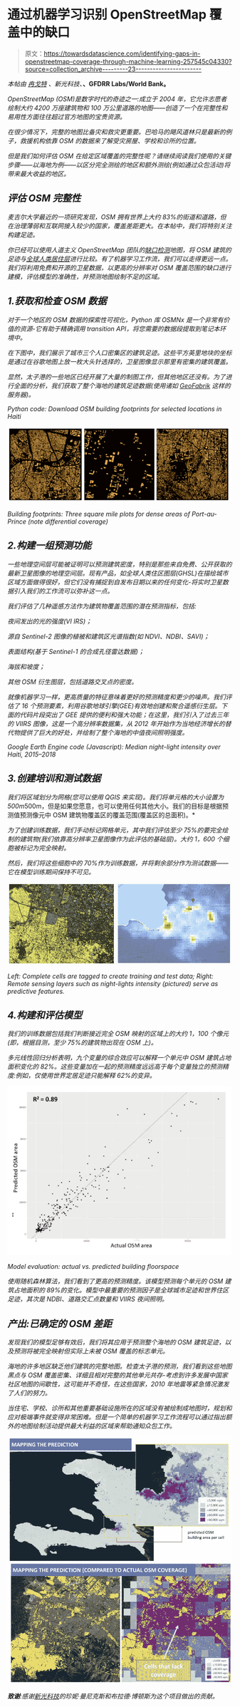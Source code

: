 # 通过机器学习识别 OpenStreetMap 覆盖中的缺口

> 原文：<https://towardsdatascience.com/identifying-gaps-in-openstreetmap-coverage-through-machine-learning-257545c04330?source=collection_archive---------23----------------------->

*本帖由* [*冉戈特*](https://www.linkedin.com/in/ran-goldblatt-34365886/) *、新光科技、*[](https://www.linkedin.com/in/nick-jones-302a945/)**、GFDRR Labs/World Bank。**

*OpenStreetMap (OSM)是数字时代的奇迹之一:成立于 2004 年，它允许志愿者绘制大约 4200 万座建筑物和 100 万公里道路的地图——创造了一个在完整性和易用性方面往往超过官方地图的宝贵资源。*

*在很少情况下，完整的地图比备灾和救灾更重要。巴哈马的飓风道林只是最新的例子，救援机构依靠 OSM 的数据来了解受灾房屋、学校和诊所的位置。*

*但是我们如何评估 OSM 在给定区域覆盖的完整性呢？请继续阅读我们使用的关键步骤——以海地为例——以区分完全测绘的地区和额外测绘(例如通过众包活动)将带来最大收益的地区。*

## *评估 OSM 完整性*

*麦吉尔大学最近的一项研究发现，OSM 拥有世界上大约 83%的街道和道路，但在治理薄弱和互联网接入较少的国家，覆盖差距更大。在本帖中，我们将特别关注构建足迹。*

*你已经可以使用人道主义 OpenStreetMap 团队的[缺口检测](http://osm-analytics.org/#/gaps)地图，将 OSM 建筑的足迹与[全球人类居住层](https://ghsl.jrc.ec.europa.eu/)进行比较。有了机器学习工作流，我们可以走得更远一点。我们将利用免费和开源的卫星数据，以更高的分辨率对 OSM 覆盖范围的缺口进行建模，评估模型的准确性，并预测地图绘制不足的区域。*

## *1.获取和检查 OSM 数据*

*对于一个地区的 OSM 数据的探索性可视化，Python 库 OSMNx 是一个非常有价值的资源-它有助于精确调用 transition API，将您需要的数据段提取到笔记本环境中。*

*在下图中，我们展示了城市三个人口密集区的建筑足迹。这些平方英里地块的坐标是通过在谷歌地图上放一枚大头针选择的，卫星图像显示那里有密集的建筑覆盖。*

*显然，太子港的一些地区已经开展了大量的制图工作，但其他地区还没有。为了进行全面的分析，我们获取了整个海地的建筑足迹数据(使用诸如 [GeoFabrik](https://gist.github.com/nj935/41b0146dc8e7157ac284edf840fa68f9) 这样的服务器)。*

*Python code: Download OSM building footprints for selected locations in Haiti*

*![](img/db7be56bf17e0078e8049bbd74dbc29e.png)*

*Building footprints: Three square mile plots for dense areas of Port-au-Prince (note differential coverage)*

## *2.构建一组预测功能*

*一些地理空间层可能被证明可以预测建筑密度，特别是那些来自免费、公开获取的最新卫星图像的地理空间层。现有产品，如全球人类住区图层(GHSL)在描绘城市区域方面做得很好，但它们没有捕捉到自发布日期以来的任何变化-将实时卫星数据引入我们的工作流可以弥补这一点。*

*我们评估了几种遥感方法作为建筑物覆盖范围的潜在预测指标，包括:*

*夜间发出的光的强度(VI IRS)；*

*源自 Sentinel-2 图像的植被和建筑区光谱指数(如 NDVI、NDBI、SAVI)；*

*表面结构(基于 Sentinel-1 的合成孔径雷达数据)；*

*海拔和坡度；*

*其他 OSM 衍生图层，包括道路交叉点的密度。*

*就像机器学习一样，更高质量的特征意味着更好的预测精度和更少的噪声。我们评估了 16 个预测要素，利用谷歌地球引擎(GEE)有效地创建和聚合遥感衍生层。下面的代码片段突出了 GEE 提供的便利和强大功能；在这里，我们引入了过去三年的 VIIRS 图像，这是一个高分辨率数据集，从 2012 年开始作为当地经济增长的替代物提供了巨大的好处，并绘制了整个海地的中值夜间照明强度。*

*Google Earth Engine code (Javascript): Median night-light intensity over Haiti, 2015–2018*

## *3.创建培训和测试数据*

*我们将区域划分为网格(您可以使用 QGIS 来实现)。我们将单元格的大小设置为 500m*500m，但是如果您愿意，也可以使用任何其他大小。我们的目标是根据预测值预测像元中 OSM 建筑物覆盖区的覆盖范围(覆盖区的总面积)。*

*为了创建训练数据，我们手动标记网格单元，其中我们评估至少 75%的要完全绘制的建筑物(我们依靠高分辨率卫星图像作为此评估的基础层)。大约 1，600 个细胞被标记为完全映射。*

*然后，我们将这些细胞中的 70%作为训练数据，并将剩余部分作为测试数据——它在模型训练期间保持不可见。*

*![](img/e535c73d294e9294115a8442e92b460a.png)*

*Left: Complete cells are tagged to create training and test data; Right: Remote sensing layers such as night-lights intensity (pictured) serve as predictive features.*

## *4.构建和评估模型*

*我们的训练数据包括我们判断接近完全 OSM 映射的区域上的大约 1，100 个像元(即，根据目测，至少 75%的建筑物出现在 OSM 上)。*

*多元线性回归分析表明，九个变量的综合效应可以解释一个单元中 OSM 建筑占地面积变化的 82%。这些变量加在一起的预测精度远远高于每个变量独立的预测精度:例如，仅使用世界定居足迹只能解释 62%的变异。*

*![](img/e40a63409dee4217f6e503a276c1c480.png)*

*Model evaluation: actual vs. predicted building floorspace*

*使用随机森林算法，我们看到了更高的预测精度。该模型预测每个单元的 OSM 建筑占地面积的 89%的变化。模型中最重要的预测因子是全球城市足迹和世界住区足迹，其次是 NDBI、道路交汇点数量和 VIIRS 夜间照明。*

## *产出:已确定的 OSM 差距*

*发现我们的模型足够有效后，我们将其应用于预测整个海地的 OSM 建筑足迹，以及预测将被完全映射但实际上未被 OSM 覆盖的标志单元。*

*海地的许多地区缺乏他们建筑的完整地图。检查太子港的预测，我们看到这些地图黑点与 OSM 覆盖密集、详细且相对完整的其他单元共存-考虑到许多发展中国家社区地图的间歇性，这可能并不奇怪，在这些国家，2010 年地震等紧急情况激发了人们的努力。*

*当住宅、学校、诊所和其他重要基础设施所在的区域没有被绘制成地图时，规划和应对极端事件就变得非常困难。但是一个简单的机器学习工作流程可以通过指出额外的地图绘制活动提供最大利益的区域来帮助通知众包工作。*

*![](img/d4475078b8dcbbd9b8dac572ce7456f5.png)*

***致谢**:感谢[新光科技](https://newlighttechnologies.com/)的珍妮·曼尼克斯和布拉德·博顿斯为这个项目做出的贡献。*